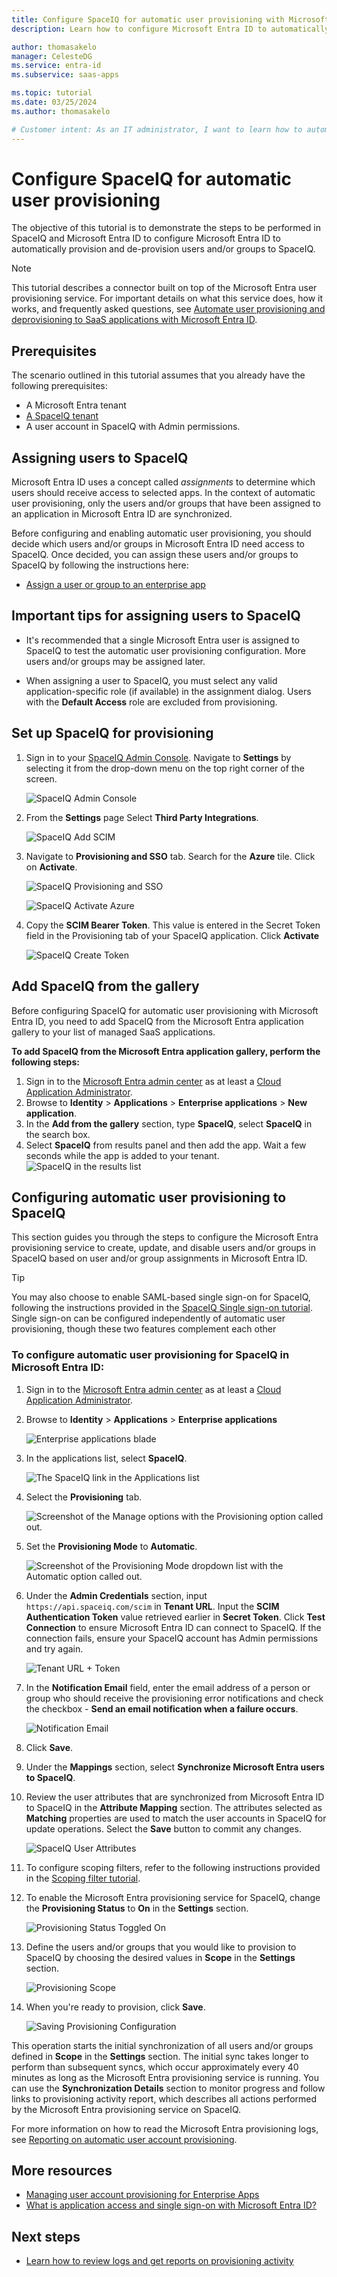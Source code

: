 ```yaml
---
title: Configure SpaceIQ for automatic user provisioning with Microsoft Entra ID
description: Learn how to configure Microsoft Entra ID to automatically provision and de-provision user accounts to SpaceIQ.

author: thomasakelo
manager: CelesteDG
ms.service: entra-id
ms.subservice: saas-apps

ms.topic: tutorial
ms.date: 03/25/2024
ms.author: thomasakelo

# Customer intent: As an IT administrator, I want to learn how to automatically provision and deprovision user accounts from Microsoft Entra ID to SpaceIQ so that I can streamline the user management process and ensure that users have the appropriate access to SpaceIQ.
---
```


# Configure SpaceIQ for automatic user provisioning

The objective of this tutorial is to demonstrate the steps to be performed in SpaceIQ and Microsoft Entra ID to configure Microsoft Entra ID to automatically provision and de-provision users and/or groups to SpaceIQ.

> [!NOTE]
> This tutorial describes a connector built on top of the Microsoft Entra user provisioning service. For important details on what this service does, how it works, and frequently asked questions, see [Automate user provisioning and deprovisioning to SaaS applications with Microsoft Entra ID](~/identity/app-provisioning/user-provisioning.md).
>

## Prerequisites

The scenario outlined in this tutorial assumes that you already have the following prerequisites:

* A Microsoft Entra tenant
* [A SpaceIQ tenant](https://spaceiq.com/)
* A user account in SpaceIQ with Admin permissions.

## Assigning users to SpaceIQ

Microsoft Entra ID uses a concept called *assignments* to determine which users should receive access to selected apps. In the context of automatic user provisioning, only the users and/or groups that have been assigned to an application in Microsoft Entra ID are synchronized.

Before configuring and enabling automatic user provisioning, you should decide which users and/or groups in Microsoft Entra ID need access to SpaceIQ. Once decided, you can assign these users and/or groups to SpaceIQ by following the instructions here:
* [Assign a user or group to an enterprise app](~/identity/enterprise-apps/assign-user-or-group-access-portal.md)

## Important tips for assigning users to SpaceIQ

* It's recommended that a single Microsoft Entra user is assigned to SpaceIQ to test the automatic user provisioning configuration. More users and/or groups may be assigned later.

* When assigning a user to SpaceIQ, you must select any valid application-specific role (if available) in the assignment dialog. Users with the **Default Access** role are excluded from provisioning.

## Set up SpaceIQ for provisioning

1. Sign in to your [SpaceIQ Admin Console](https://main.spaceiq.com/login/). Navigate to **Settings** by selecting it from the drop-down menu on the top right corner of the screen.

	![SpaceIQ Admin Console](media/spaceiq-provisioning-tutorial/admin.png)

2.	From the **Settings** page Select **Third Party Integrations**.

	![SpaceIQ Add SCIM](media/spaceiq-provisioning-tutorial/thirdparty.png)

3.	Navigate to **Provisioning and SSO** tab. Search for the **Azure** tile. Click on **Activate**.

	![SpaceIQ Provisioning and SSO](media/spaceiq-provisioning-tutorial/provisioning.png)

	![SpaceIQ Activate Azure](media/spaceiq-provisioning-tutorial/azure.png)

3.	Copy the **SCIM Bearer Token**. This value is entered in the Secret Token field in the Provisioning tab of your SpaceIQ application. Click **Activate**

	![SpaceIQ Create Token](media/spaceiq-provisioning-tutorial/token.png)

## Add SpaceIQ from the gallery

Before configuring SpaceIQ for automatic user provisioning with Microsoft Entra ID, you need to add SpaceIQ from the Microsoft Entra application gallery to your list of managed SaaS applications.

**To add SpaceIQ from the Microsoft Entra application gallery, perform the following steps:**

1. Sign in to the [Microsoft Entra admin center](https://entra.microsoft.com) as at least a [Cloud Application Administrator](~/identity/role-based-access-control/permissions-reference.md#cloud-application-administrator).
1. Browse to **Identity** > **Applications** > **Enterprise applications** > **New application**.
1. In the **Add from the gallery** section, type **SpaceIQ**, select **SpaceIQ** in the search box.
1. Select **SpaceIQ** from results panel and then add the app. Wait a few seconds while the app is added to your tenant.
	![SpaceIQ in the results list](common/search-new-app.png)

## Configuring automatic user provisioning to SpaceIQ 

This section guides you through the steps to configure the Microsoft Entra provisioning service to create, update, and disable users and/or groups in SpaceIQ based on user and/or group assignments in Microsoft Entra ID.

> [!TIP]
> You may also choose to enable SAML-based single sign-on for SpaceIQ, following the instructions provided in the [SpaceIQ Single sign-on tutorial](./spaceiq-tutorial.md). Single sign-on can be configured independently of automatic user provisioning, though these two features complement each other

<a name='to-configure-automatic-user-provisioning-for-spaceiq-in-azure-ad'></a>

### To configure automatic user provisioning for SpaceIQ in Microsoft Entra ID:

1. Sign in to the [Microsoft Entra admin center](https://entra.microsoft.com) as at least a [Cloud Application Administrator](~/identity/role-based-access-control/permissions-reference.md#cloud-application-administrator).
1. Browse to **Identity** > **Applications** > **Enterprise applications**

	![Enterprise applications blade](common/enterprise-applications.png)

1. In the applications list, select **SpaceIQ**.

	![The SpaceIQ link in the Applications list](common/all-applications.png)

1. Select the **Provisioning** tab.

	![Screenshot of the Manage options with the Provisioning option called out.](common/provisioning.png)

1. Set the **Provisioning Mode** to **Automatic**.

	![Screenshot of the Provisioning Mode dropdown list with the Automatic option called out.](common/provisioning-automatic.png)

1. Under the **Admin Credentials** section, input `https://api.spaceiq.com/scim` in **Tenant URL**. Input the **SCIM Authentication Token** value retrieved earlier in **Secret Token**. Click **Test Connection** to ensure Microsoft Entra ID can connect to SpaceIQ. If the connection fails, ensure your SpaceIQ account has Admin permissions and try again.

	![Tenant URL + Token](common/provisioning-testconnection-tenanturltoken.png)

1. In the **Notification Email** field, enter the email address of a person or group who should receive the provisioning error notifications and check the checkbox - **Send an email notification when a failure occurs**.

	![Notification Email](common/provisioning-notification-email.png)

1. Click **Save**.

1. Under the **Mappings** section, select **Synchronize Microsoft Entra users to SpaceIQ**.

1. Review the user attributes that are synchronized from Microsoft Entra ID to SpaceIQ in the **Attribute Mapping** section. The attributes selected as **Matching** properties are used to match the user accounts in SpaceIQ for update operations. Select the **Save** button to commit any changes.

	![SpaceIQ User Attributes](media/spaceiq-provisioning-tutorial/userattributes.png)

1. To configure scoping filters, refer to the following instructions provided in the [Scoping filter tutorial](~/identity/app-provisioning/define-conditional-rules-for-provisioning-user-accounts.md).

1. To enable the Microsoft Entra provisioning service for SpaceIQ, change the **Provisioning Status** to **On** in the **Settings** section.

	![Provisioning Status Toggled On](common/provisioning-toggle-on.png)

1. Define the users and/or groups that you would like to provision to SpaceIQ by choosing the desired values in **Scope** in the **Settings** section.

	![Provisioning Scope](common/provisioning-scope.png)

1. When you're ready to provision, click **Save**.

	![Saving Provisioning Configuration](common/provisioning-configuration-save.png)

This operation starts the initial synchronization of all users and/or groups defined in **Scope** in the **Settings** section. The initial sync takes longer to perform than subsequent syncs, which occur approximately every 40 minutes as long as the Microsoft Entra provisioning service is running. You can use the **Synchronization Details** section to monitor progress and follow links to provisioning activity report, which describes all actions performed by the Microsoft Entra provisioning service on SpaceIQ.

For more information on how to read the Microsoft Entra provisioning logs, see [Reporting on automatic user account provisioning](~/identity/app-provisioning/check-status-user-account-provisioning.md).

## More resources

* [Managing user account provisioning for Enterprise Apps](~/identity/app-provisioning/configure-automatic-user-provisioning-portal.md)
* [What is application access and single sign-on with Microsoft Entra ID?](~/identity/enterprise-apps/what-is-single-sign-on.md)

## Next steps

* [Learn how to review logs and get reports on provisioning activity](~/identity/app-provisioning/check-status-user-account-provisioning.md)
